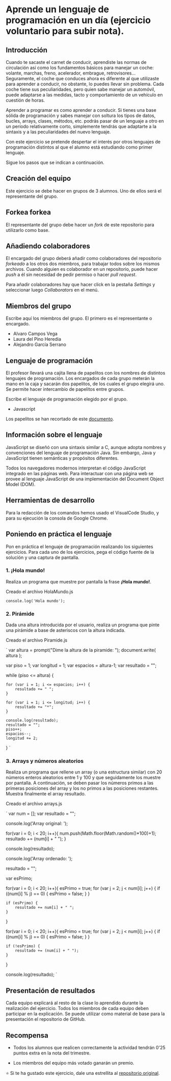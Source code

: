 # Aprende un lenguaje de programación en un día (ejercicio voluntario para subir nota).

## Introducción

Cuando te sacaste el carnet de conducir, aprendiste las normas de circulación así como los fundamentos básicos para manejar un coche: volante, marchas, freno, acelerador, embrague, retrovisores... Seguramente, el coche que conduces ahora es diferente al que utilizaste para aprender a conducir, no obstante, lo puedes llevar sin problema. Cada coche tiene sus peculiaridades, pero quien sabe manejar un automóvil, puede adaptarse a las medidas, tacto y comportamiento de un vehículo en cuestión de horas.

Aprender a programar es como aprender a conducir. Si tienes una base sólida de programación y sabes manejar con soltura los tipos de datos, bucles, arrays, clases, métodos, etc. podrás pasar de un lenguaje a otro en un período relativamente corto, simplemente tendrás que adaptarte a la sintaxis y a las peculiaridades del nuevo lenguaje.

Con este ejercicio se pretende despertar el interés por otros lenguajes de programación distintos al que el alumno está estudiando como primer lenguaje.

Sigue los pasos que se indican a continuación.

## Creación del equipo

Este ejercicio se debe hacer en grupos de 3 alumnos. Uno de ellos será el representante del grupo.

## Forkea forkea

El representante del grupo debe hacer un *fork* de este repositorio para utilizarlo como base.

## Añadiendo colaboradores

El encargado del grupo deberá añadir como colaboradores del repositorio *forkeado* a los otros dos miembros, para trabajar todos sobre los mismos archivos. Cuando alguien es colaborador en un repositorio, puede hacer *push* a él sin necesidad de pedir permiso o hacer *pull request*.

Para añadir colaboradores hay que hacer click en la pestaña *Settings* y seleccionar luego *Collaborators* en el menú.

## Miembros del grupo

Escribe aquí los miembros del grupo. El primero es el representante o encargado.

* Alvaro Campos Vega
* Laura del Pino Heredia
* Alejandro García Serrano

## Lenguaje de programación

El profesor llevará una cajita llena de papelitos con los nombres de distintos lenguajes de programación. Los encargados de cada grupo meterán la mano en la caja y sacarán dos papelitos, de los cuales el grupo elegirá uno. Se permite hacer intercambio de papelitos entre grupos.

Escribe el lenguaje de programación elegido por el grupo.

* Javascript

Los papelitos se han recortado de este [documento](lenguajes_de_programacion.pdf).

## Información sobre el lenguaje

JavaScript se diseñó con una sintaxis similar a C, aunque adopta nombres y convenciones del lenguaje de programación Java. Sin embargo, Java y JavaScript tienen semánticas y propósitos diferentes. 

Todos los navegadores modernos interpretan el código JavaScript integrado en las páginas web. Para interactuar con una página web se provee al lenguaje JavaScript de una implementación del Document Object Model (DOM). 

## Herramientas de desarrollo

Para la redacción de los comandos hemos usado el VisualCode Studio, y para su ejecución la consola de Google Chrome.

## Poniendo en práctica el lenguaje

Pon en práctica el lenguaje de programación realizando los siguientes ejercicios. Para cada uno de los ejercicios, pega el código fuente de la solución y una captura de pantalla.

### 1. ¡Hola mundo!

Realiza un programa que muestre por pantalla la frase **¡Hola mundo!**.

Creado el archivo HolaMundo.js

`
console.log('Hola mundo');
`

### 2. Pirámide

Dada una altura introducida por el usuario, realiza un programa que pinte una pirámide a base de asteriscos con la altura indicada.

Creado el archivo Piramide.js

`
var altura = prompt("Dime la altura de la piramide: ");
document.write( altura );
    
var piso = 1;
var longitud = 1;
var espacios = altura-1;
var resultado = "";
      
while (piso <= altura) {
     
    for (var i = 1; i <= espacios; i++) {
        resultado += " ";
    }

    for (var i = 1; i <= longitud; i++) {
        resultado += "*";
    }

    console.log(resultado);
    resultado = "";
    piso++;
    espacios--;
    longitud += 2;
}
`

### 3. Arrays y números aleatorios

Realiza un programa que rellene un array (o una estructura similar) con 20 números enteros aleatorios entre 1 y 100 y que seguidamente los muestre por pantalla. A continuación, se deben pasar los números primos a las primeras posiciones del array y los no primos a las posiciones restantes. Muestra finalmente el array resultado.

Creado el archivo arrays.js

`
var num = [];
var resultado = "";

console.log('Array original: ');

for(var i = 0; i < 20; i++){
    num.push(Math.floor(Math.random()*100)+1);
    resultado += (num[i] + " ");
}

console.log(resultado);

console.log('Array ordenado: ');

resultado = "";

var esPrimo;

for(var i = 0; i < 20; i++){
    esPrimo = true;
    for (var j = 2; j < num[i]; j++) {
        if ((num[i] % j) == 0) {
            esPrimo = false;
        }
    }

    if (esPrimo) {
        resultado += num[i] + " ";
    }
}

for(var i = 0; i < 20; i++){
    esPrimo = true;
    for (var j = 2; j < num[i]; j++) {
        if ((num[i] % j) == 0) {
            esPrimo = false;
        }
    }

    if (!esPrimo) {
        resultado += (num[i] + " ");
    }
}

console.log(resultado);
`

## Presentación de resultados

Cada equipo explicará al resto de la clase lo aprendido durante la realización del ejercicio. Todos los miembros de cada equipo deben participar en la explicación. Se puede utilizar como material de base para la presentación el repositorio de GitHub.

## Recompensa

* Todos los alumnos que realicen correctamente la actividad tendrán 0'25 puntos extra en la nota del trimestre.

* Los miembros del equipo más votado ganarán un premio.

:star: Si te ha gustado este ejercicio, dale una estrellita al [repositorio original](https://github.com/LuisJoseSanchez/aprende-un-lenguaje-en-un-dia).

